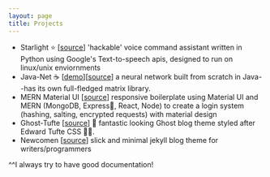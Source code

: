 ```yaml
---
layout: page
title: Projects
---
```


- Starlight ⭐️ [[source](https://github.com/dannydenenberg/Starlight)] 'hackable' voice command assistant written in Python using Google's Text-to-speech apis, designed to run on linux/unix enviornments
- Java-Net ☕️ [[demo](https://dannydenenberg.github.io/simple_nn_in_java/)][[source](https://github.com/dannydenenberg/simple_nn_in_java/)] a neural network built from scratch in Java--has its own full-fledged matrix library.
- MERN Material UI [[source](https://github.com/dannydenenberg/Material-ui-MERN-boilerplate)] responsive boilerplate using Material UI and MERN (MongoDB, Express🚉, React, Node) to create a login system (hashing, salting, encrypted requests) with material design
- Ghost-Tufte [[source](https://github.com/dannydenenberg/ghost-tufte)] 👻 fantastic looking Ghost blog theme styled after Edward Tufte CSS 👩‍🎨.
- Newcomen [[source](https://github.com/dannydenenberg/newcomen)] slick and minimal jekyll blog theme for writers/programmers

^^I always try to have good documentation!
